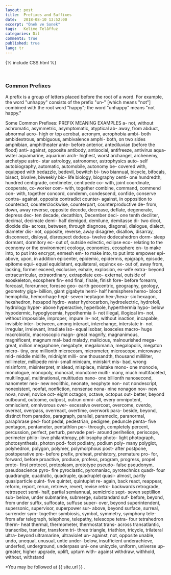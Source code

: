 ```yaml
---
layout: post
title:  Prefixes and Suffixes
date:   2018-08-10 13:52:00
excerpt: "Önek ve Sonek"
tags:   Kelime Telâffuz
categories: Dil
comments: true
published: true
lang: tr
---
```


{% include CSS.html %}

<br>

###  Common Prefixes
 
 A prefix is a group of letters placed before the root of a word. For example, the word "unhappy" consists of the prefix "un-" [which means "not"] combined with the root word "happy"; the word "unhappy" means "not happy."
 
 Some Common Prefixes:
PREFIX	MEANING	EXAMPLES
a-	not, without	achromatic, asymmetric, asymptomatic, atyptical
ab-	away, from	abduct, abnormal
acro-	high or top	acrobat, acronym, acrophobia
ambi-	both	ambidextrous, ambiguous, ambivalence
amphi-	both, on two sides	amphibian, amphitheater
ante-	before	anterior, antediluvian (before the flood)
anti-	against, opposite	antibody, antisocial, antifreeze, antivirus
aqua-	water	aquamarine, aquarium
arch-	highest, worst	archangel, archenemy, archetype
astro-	star	astrology, astronomer, astrophysics
auto-	self	autobiography, automatic, automobile, autonomy
be-	covered with, equipped with	bedazzle, bedevil, bewitch
bi-	two	biannual, bicycle, bifocals, bisect, bivalve, biweekly
bio-	life	biology, biography
centi-	one hundredth, hundred	centigrade, centimeter, centipede
co-	with, joint	coordinate, cooperate, co-worker
com-	with, together	combine, command, commend
con-	with, together	concord, condemn, condescend, confide, conserve
contra-	against, opposite	contradict
counter-	against, in opposition to	counteract, counterclockwise, counterpart, counterproductive
de-	from, down, away reverse, opposite	decode, decrease, deflate, degenerate, depress
dec-	ten	decade, decathlon, December
deci-	one tenth	deciliter, decimal, decimate
demi-	half	demigod, demilune, demitasse
di-	two	dicot, dioxide
dia-	across, between, through	diagnose, diagonal, dialogue, dialect, diameter
dis-	not, opposite, reverse, away	disagree, disallow, disarray, disconnect, disloyal, disrespect
dodeca-	twelve	dodecahedron
dorm-	sleep	dormant, dormitory
ec-	out of, outside	eclectic, eclipse
eco-	relating to the economy or the environment	ecology, economics, ecosphere
en-	to make into, to put into	encrypt, enmesh
em-	to make into, to put into	empower
epi-	above, upon, in addition	epicenter, epidemic, epidermis, epigraph, episode, epitome
equi-	equal	equidistant, equilateral, equinox
ex-	out of, away from, lacking, former	exceed, exclusive, exhale, explosion, ex-wife
extra-	beyond	extracurricular, extraordinary, extrapolate
exo-	external, outside of	exoskeleton, exosphere
fin-	end	final, finale, finish
fore-	before	forearm, forecast, forerunner, foresee
geo-	earth	geocentric, geography, geology, geometry
giga-	billion, giant	gigabyte
hemi-	half	hemisphere
hemo-	blood	hemophilia, hemorrhage
hept-	seven	heptagon
hex-/hexa-	six	hexagon, hexahedron, hexapod
hydro-	water	hydrocarbon, hydroelectric, hydrofoil, hydrology
hyper-	above	hyperactive, hyperbole, hyperthermia
hypo-	below	hypodermic, hypoglycemia, hypothermia
il-	not	illegal, illogical
im-	not, without	impossible, improper, impure
in-	not, without	inaction, incapable, invisible
inter-	between, among	interact, interchange, interstate
ir-	not	irregular, irrelevant, irradiate
iso-	equal	isobar, isosceles
macro-	huge	macrobiotic, macroscopic
magn-	great	magnify, magnanimous, magnificent, magnum
mal-	bad	malady, malicious, malnourished
mega-	great, million	megaphone, megabyte, megalomania, megalopolis, megaton
micro-	tiny, one millionth	microcosm, micrometer, microscope, microwave
mid-	middle	midlife, midnight
milli-	one thousandth, thousand	milliliter, millimeter, millipede
mini-	small	minicam, miniskirt
mis-	bad, wrong	misinform, misinterpret, mislead, misplace, mistake
mono-	one	monocle, monologue, monopoly, monorail, monotone
multi-	many, much	multifaceted, multilingual, multinational, multitudes
nano-	one billionth	nanosecond, nanometer
neo-	new	neolithic, neonate, neophyte
non-	not	nondescript, nonexistent, nonfat, nonfiction, nonsense
nona-	nine	nonagon
nov-	new	nova, novel, novice
oct-	eight	octagon, octave, octopus
out-	better, beyond	outbound, outcome, outpost, outrun
omni-	all, every	omnipotent, omniscient, omnivorous
over-	excessive	overcoat, overcome, overdo, overeat, overpass, overreact, overtime, overwork
para-	beside, beyond, distinct from	paradox, paragraph, parallel, paramedic, paranormal, paraphrase
ped-	foot	pedal, pedestrian, pedigree, peduncle
penta-	five	pentagon, pentameter, pentathlon
per-	through, completely	percent, percussion, perfect, perturb, pervade
peri-	around	perihelion, periscope, perimeter
philo-	love	philanthropy, philosophy
photo-	light	photograph, photosynthesis, photon
pod-	foot	podiatry, podium
poly-	many	polyglot, polyhedron, polygon, polymer, polymorphous
post-	after	postpone, postoperative
pre-	before	prefix, preheat, prehistory, premature
pro-	for, forward, before	proactive, produce, profess, program, progress, propel
proto-	first	protocol, protoplasm, prototype
pseudo-	false	pseudonym, pseudoscience
pyro-	fire	pyroclastic, pyromaniac, pyrotechnics
quadr-	four	quadrangle, quadratic, quadruple, quadruplet
quasi-	almost, partly	quasiparticle
quint-	five	quintet, quintuplet
re-	again, back	react, reappear, reform, report, rerun, retrieve, revert, revise
retro-	backwards	retrograde, retrospect
semi-	half, partial	semiannual, semicircle
sept-	seven	septillion
sub-	below, under	submarine, submerge, substandard
suf-	before, beyond, from under	suffix, suffocate, suffuse
super-	over, beyond	superintendent, supersonic, supervisor, superpower
sur-	above, beyond	surface, surreal, surrender
sym-	together	symbiosis, symbol, symmetry, symphony
tele-	from afar	telegraph, telephone, telepathy, telescope
tetra-	four	tetrahedron
therm-	heat	thermal, thermometer, thermostat
trans-	across	transatlantic, transcribe, transfer, transform
tri-	three	triangle, triathlon, tricycle, trilateral
ultra-	beyond	ultramarine, ultraviolet
un-	against, not, opposite	unable, undo, unequal, unusual, untie
under-	below, insufficient	underachieve, underfed, underground, underpass
uni-	one	unicycle, uniform, universe
up-	greater, higher	upgrade, uplift, upturn
with-	against	withdraw, withhold, without, withstand
 
 
 *You may be followed at {{ site.url }} .

<style>
img {
 display: block;
}

img.wrap {
 max-width: 50%;
 margin: 30px 0px;
}

img.align-left {
 float: left;
 margin-right: 30px;
}

img.align-right {
 float: right;
 margin-left: 30px;
}

.clearfix:after {
  content: "";
  display: table;
  clear: both;
}


.function_words {
    margin: 0;
    padding: .3rem;
    background-color: #eee;
    font: 1rem 'Fira Sans', sans-serif;
    display: block;
    color: #00aacd;
    text-align: left
    float: left;
    margin-right: 30px;
}

.function_words1 > p {
    margin: .5rem;
    padding: .3rem;
    font-size: 0.9rem;
}
.function_words2 > p {
    margin: 0;
    padding: .3rem;
    font-size: 0.9rem;text-align: left
    float: left;
    margin-right: 30px;
}
</style>
 
